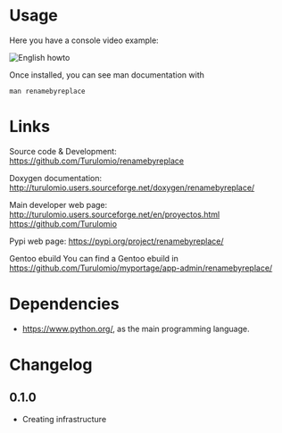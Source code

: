 Usage
=====

Here you have a console video example:

![English howto](https://raw.githubusercontent.com/Turulomio/recpermissions/master/doc/ttyrec/renamebyreplace_howto_en.gif)

Once installed, you can see man documentation with

`man renamebyreplace`

Links
=====

Source code & Development:
    https://github.com/Turulomio/renamebyreplace

Doxygen documentation:
    http://turulomio.users.sourceforge.net/doxygen/renamebyreplace/

Main developer web page:
    http://turulomio.users.sourceforge.net/en/proyectos.html
    https://github.com/Turulomio

Pypi web page:
    https://pypi.org/project/renamebyreplace/

Gentoo ebuild
    You can find a Gentoo ebuild in https://github.com/Turulomio/myportage/app-admin/renamebyreplace/


Dependencies
============
* https://www.python.org/, as the main programming language.

Changelog
=========
0.1.0
-----
  * Creating infrastructure
